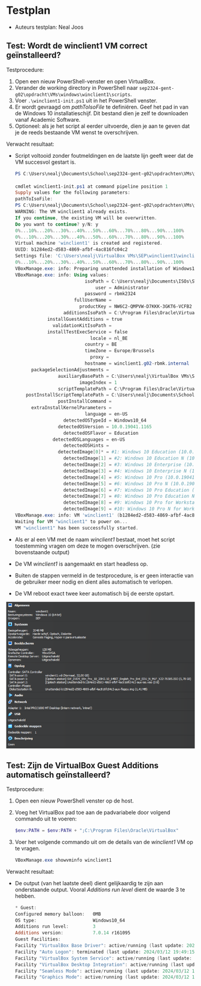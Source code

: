 # Testplan

- Auteurs testplan: Neal Joos

## Test: Wordt de winclient1 VM correct geïnstalleerd?

Testprocedure:

1. Open een nieuw PowerShell-venster en open VirtualBox.
2. Verander de working directory in PowerShell naar `sep2324-gent-g02\opdracht\VMs\windows\winclient1\scripts`.
3. Voer `.\winclient1-init.ps1` uit in het PowerShell venster.
4. Er wordt gevraagd om _pathToIsoFile_ te definiëren. Geef het pad in van de Windows 10 installatieschijf. Dit bestand dien je zelf te downloaden vanaf Academic Software.
5. Optioneel: als je het script al eerder uitvoerde, dien je aan te geven dat je de reeds bestaande VM wenst te overschrijven.

Verwacht resultaat:

- Script voltooid zonder foutmeldingen en de laatste lijn geeft weer dat de VM succesvol gestart is.

  ```powershell
  PS C:\Users\nealj\Documents\School\sep2324-gent-g02\opdrachten\VMs\windows\winclient1\scripts> .\winclient1-init.ps1

  cmdlet winclient1-init.ps1 at command pipeline position 1
  Supply values for the following parameters:
  pathToIsoFile:
  PS C:\Users\nealj\Documents\School\sep2324-gent-g02\opdrachten\VMs\windows\winclient1\scripts> .\winclient1-init.ps1 C:\Users\nealj\Documents\ISOs\SW_DVD9_Win_Pro_10_20H2.10_64BIT_English_Pro_Ent_EDU_N_MLF_X22-76585.ISO
  WARNING: The VM winclient1 already exists.
  If you continue, the existing VM will be overwritten.
  Do you want to continue? y/N: y
  0%...10%...20%...30%...40%...50%...60%...70%...80%...90%...100%
  0%...10%...20%...30%...40%...50%...60%...70%...80%...90%...100%
  Virtual machine 'winclient1' is created and registered.
  UUID: b1284ed2-d583-4869-afbf-4ac816fc04c2
  Settings file: 'C:\Users\nealj\VirtualBox VMs\SEP\winclient1\winclient1.vbox'
  0%...10%...20%...30%...40%...50%...60%...70%...80%...90%...100%
  VBoxManage.exe: info: Preparing unattended installation of Windows10_64 in machine 'winclient1' (b1284ed2-d583-4869-afbf-4ac816fc04c2).
  VBoxManage.exe: info: Using values:
                            isoPath = C:\Users\nealj\Documents\ISOs\SW_DVD9_Win_Pro_10_20H2.10_64BIT_English_Pro_Ent_EDU_N_MLF_X22-76585.ISO
                                user = Administrator
                            password = rbmk2324
                        fullUserName =
                          productKey = NW6C2-QMPVW-D7KKK-3GKT6-VCFB2
                    additionsIsoPath = C:\Program Files\Oracle\VirtualBox/VBoxGuestAdditions.iso
              installGuestAdditions = true
                validationKitIsoPath =
              installTestExecService = false
                              locale = nl_BE
                            country = BE
                            timeZone = Europe/Brussels
                              proxy =
                            hostname = winclient1.g02-rbmk.internal
        packageSelectionAdjustments =
                  auxiliaryBasePath = C:\Users\nealj\VirtualBox VMs\SEP\winclient1\Unattended-b1284ed2-d583-4869-afbf-4ac816fc04c2-
                          imageIndex = 1
                  scriptTemplatePath = C:\Program Files\Oracle\VirtualBox\UnattendedTemplates\win_nt6_unattended.xml
      postInstallScriptTemplatePath = C:\Users\nealj\Documents\School\sep2324-gent-g02\opdrachten\VMs\windows\winclient1\scripts\winclient1-post-install.cmd
                  postInstallCommand =
        extraInstallKernelParameters =
                            language = en-US
                    detectedOSTypeId = Windows10_64
                  detectedOSVersion = 10.0.19041.1165
                    detectedOSFlavor = Education
                detectedOSLanguages = en-US
                    detectedOSHints =
                  detectedImage[0]* = #1: Windows 10 Education (10.0.19041.1165 / x64 / en-US)
                    detectedImage[1] = #2: Windows 10 Education N (10.0.19041.1165 / x64 / en-US)
                    detectedImage[2] = #3: Windows 10 Enterprise (10.0.19041.1165 / x64 / en-US)
                    detectedImage[3] = #4: Windows 10 Enterprise N (10.0.19041.1165 / x64 / en-US)
                    detectedImage[4] = #5: Windows 10 Pro (10.0.19041.1165 / x64 / en-US)
                    detectedImage[5] = #6: Windows 10 Pro N (10.0.19041.1165 / x64 / en-US)
                    detectedImage[6] = #7: Windows 10 Pro Education (10.0.19041.1165 / x64 / en-US)
                    detectedImage[7] = #8: Windows 10 Pro Education N (10.0.19041.1165 / x64 / en-US)
                    detectedImage[8] = #9: Windows 10 Pro for Workstations (10.0.19041.1165 / x64 / en-US)
                    detectedImage[9] = #10: Windows 10 Pro N for Workstations (10.0.19041.1165 / x64 / en-US)
  VBoxManage.exe: info: VM 'winclient1' (b1284ed2-d583-4869-afbf-4ac816fc04c2) is ready to be started (e.g. VBoxManage startvm).
  Waiting for VM "winclient1" to power on...
  VM "winclient1" has been successfully started.
  ```

- Als er al een VM met de naam _winclient1_ bestaat, moet het script toestemming vragen om deze te mogen overschrijven. (zie bovenstaande output)
- De VM _winclient1_ is aangemaakt en start headless op.
- Buiten de stappen vermeld in de testprocedure, is er geen interactie van de gebruiker meer nodig en dient alles automatisch te verlopen.
- De VM reboot exact twee keer automatisch bij de eerste opstart.

<!-- Voeg hier eventueel een screenshot van het verwachte resultaat in. -->

![Screenshot output VirtualBox](.\img\test1.png)

## Test: Zijn de VirtualBox Guest Additions automatisch geïnstalleerd?

Testprocedure:

1. Open een nieuw PowerShell venster op de host.
2. Voeg het VirtualBox pad toe aan de padvariabele door volgend commando uit te voeren:

   ```powershell
   $env:PATH = $env:PATH + ";C:\Program Files\Oracle\VirtualBox"
   ```

3. Voer het volgende commando uit om de details van de _winclient1_ VM op te vragen.

   ```powershell
   VBoxManage.exe showvminfo winclient1
   ```

Verwacht resultaat:

- De output (van het laatste deel) dient gelijkaardig te zijn aan onderstaande output. Vooral _Additions run level_ dient de waarde 3 te hebben.

  ```powershell
  * Guest:
  Configured memory balloon:   0MB
  OS type:                     Windows10_64
  Additions run level:         3
  Additions version:           7.0.14 r161095
  Guest Facilities:
  Facility "VirtualBox Base Driver": active/running (last update: 2024/03/12 19:48:55 UTC)
  Facility "Auto Logon": terminated (last update: 2024/03/12 19:49:15 UTC)
  Facility "VirtualBox System Service": active/running (last update: 2024/03/12 19:48:59 UTC)
  Facility "VirtualBox Desktop Integration": active/running (last update: 2024/03/12 19:49:27 UTC)
  Facility "Seamless Mode": active/running (last update: 2024/03/12 19:49:27 UTC)
  Facility "Graphics Mode": active/running (last update: 2024/03/12 19:49:27 UTC)
  ```

<!-- Voeg hier eventueel een screenshot van het verwachte resultaat in. -->
